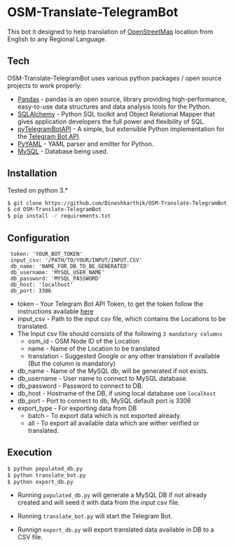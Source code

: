# **OSM-Translate-TelegramBot**

This bot it designed to help translation of [OpenStreetMap](https://www.openstreetmap.org) location from English to any Regional Language.

## Tech

OSM-Translate-TelegramBot uses various python packages / open source projects to work properly:

* [Pandas] - pandas is an open source, library providing high-performance, easy-to-use data structures and data analysis tools for the Python.
* [SQLAlchemy] -  Python SQL toolkit and Object Relational Mapper that gives application developers the full power and flexibility of SQL.
* [pyTelegramBotAPI] - A simple, but extensible Python implementation for the [Telegram Bot API](https://core.telegram.org/bots/api).
* [PyYAML] - YAML parser and emitter for Python.
* [MySQL] - Database being used.


## Installation

Tested on python 3.* 
```sh
$ git clone https://github.com/Dineshkarthik/OSM-Translate-TelegramBot.git
$ cd OSM-Translate-TelegramBot
$ pip install -r requirements.txt
```

## Configuration 

     token: 'YOUR_BOT_TOKEN'
     input_csv: '/PATH/TO/YOUR/INPUT/INPUT.CSV'
     db_name: 'NAME_FOR_DB_TO_BE_GENERATED'
     db_username: 'MYSQL_USER_NAME'
     db_password: 'MYSQL_PASSWORD'
     db_host: 'localhost'
     db_port: 3306
     

 - token  - Your Telegram Bot API Token, to get the token follow the instructions available [here](https://core.telegram.org/bots#6-botfather)
 - input_csv - Path to the input csv file, which contains the Locations to be translated.
  - The Input csv file should consists of the following `3 mandatory columns`
    - osm_id - OSM Node ID of the Location
    - name - Name of the Location to be translated
    - translation - Suggested Google or any other translation if available (But the column is mandatory)
 - db_name -  Name of the MySQL db, will be generated if not exists.
 - db_username - User name to connect to MySQL database.
 - db_password - Password to connect to DB.
 - db_host - Hostname of the DB, if using local database use `localhost`
 - db_port - Port to connect to db, MySQL default port is 3306
 - export_type - For exporting data from DB
    - batch - To export data which is not exported already.
    - all - To export all available data which are wither verified or translated.

## Execution
```sh
$ python populated_db.py 
$ python translate_bot.py
$ python export_db.py
```
* Running `populated_db.py` will generate a MySQL DB if not already created and will seed it with data from the input csv file.
* Running `translate_bot.py` will start the Telegram Bot.  
* Runnign `export_db.py` will export translated data available in DB to a CSV file.

   [Pandas]: <http://pandas.pydata.org/>
   [SQLAlchemy]: <https://www.sqlalchemy.org/>
   [pyTelegramBotAPI]: <https://github.com/eternnoir/pyTelegramBotAPI>
   [PyYAML]: <https://pypi.python.org/pypi/PyYAML>
   [MySQL]: <https://www.mysql.com/>